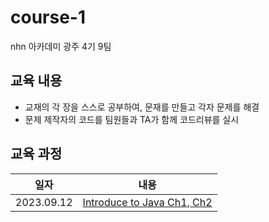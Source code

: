 # course-1
nhn 아카데미 광주 4기 9팀

## 교육 내용
 - 교재의 각 장을 스스로 공부하여, 문재를 만들고 각자 문제를 해결
 - 문제 제작자의 코드를 팀원들과 TA가 함께 코드리뷰를 실시

## 교육 과정

|  일자  |            내용            |
| :----: | :------------------------: |
| 2023.09.12 | [Introduce to Java Ch1, Ch2](https://github.com/nhn-academy-GJ4-team9/course-1/tree/Ch01-02) |
